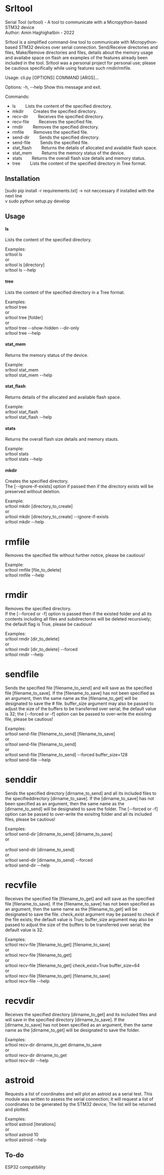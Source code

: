 # Srltool
Serial Tool (srltool) - A tool to communicate with a Micropython-based STM32 device<br />
Author: Amin Haghighatbin - 2022<br />

Srltool is a simplified command-line tool to communicate with Micropython-based STM32 devices over serial connection. Send/Receive directories and files, Make/Remove directories and files, details about the memory usage and availabe space on flash are examples of the features already been included in the tool. Srltool was a personal project for personal use; please be cautious specifically while using features such rmdir/rmfile.<br />

Usage: cli.py [OPTIONS] COMMAND [ARGS]...

Options:
  -h, --help  Show this message and exit.

Commands:<br />
- ls&emsp;&emsp;          Lists the content of the specified directory.<br />
- mkdir&emsp;&emsp;       Creates the specified directory.<br />
- recv-dir&emsp;&emsp;    Receives the specified directory.<br />
- recv-file&emsp;&emsp;   Receives the specified file.<br />
- rmdir&emsp;&emsp;       Removes the specified directory.<br />
- rmfile&emsp;&emsp;      Removes the specified file.<br />
- send-dir&emsp;&emsp;    Sends the specified directory.<br />
- send-file&emsp;&emsp;   Sends the specified file.<br />
- stat_flash&emsp;&emsp;  Returns the details of allocated and available flash space.<br />
- stat_mem&emsp;&emsp;    Returns the memory status of the device.<br />
- stats&emsp;&emsp;       Returns the overall flash size details and memory status.<br />
- tree&emsp;&emsp;        Lists the content of the specified directory in Tree format.<br />

## Installation 

[sudo pip install -r requirements.txt] -> not neccessary if installed with the next line<br />v
sudo python setup.py develop

## Usage

#### ls 
Lists the content of the specified directory.

Examples:<br />
srltool ls<br />
or<br />
srltool ls [directory]<br />
srltool ls --help<br />

#### tree
Lists the content of the specified directory in a Tree format.<br />

Examples:<br />
srltool tree<br />
or <br />
srltool tree [folder]<br />
or <br />
srltool tree --show-hidden --dir-only<br />
srltool tree --help<br />
 
#### stat_mem
Returns the memory status of the device.<br />

Example:<br />
srltool stat_mem<br />
srltool stat_mem --help<br />

#### stat_flash
Returns details of the allocated and available flash space.<br />

Example:<br />
srltool stat_flash<br />
srltool stat_flash --help<br />

#### stats
Returns the overall flash size details and memory stauts.<br />

Example:<br />
srltool stats<br />
srltool stats --help<br />

#### mkdir
Creates the specified directory.<br />
The [--ignore-if-exists] option if passed then if the directory exists will be preserved without deletion.<br />

Example:<br />
srltool mkdir [directory_to_create]<br />
or<br />
srltool mkdir [directory_to_create] --ignore-if-exists<br /> 
srltool mkdir --help<br />

# rmfile
Removes the specified file without further notice, please be cautious!<br />

Example:<br />
srltool rmfile [file_to_delete]<br />
srltool rmfile --help<br />

# rmdir
Removes the specified directory.<br />
If the [--forced or -f] option is passed then if the existed folder and all its contents including
all files and subdirectories will be deleted recursively; the default flag is True, please be cautious!<br />

Examples:<br />
srltool rmdir [dir_to_delete]<br />
or<br />
srltool rmdir [dir_to_delete] --forced<br />
srltool rmdir --help<br />

# sendfile
Sends the specified file [filename_to_send] and will save as the specified file [filename_to_save].
If the [filename_to_save] has not been specified as an argument, then the same name as the [filename_to_get] will be designated to save the # file.
buffer_size argument may also be passed to adjust the size of the buffers to be transferred over serial; the default value is 32;
the [--forced or -f] option can be passed to over-write the exisitng file, please be cautious!<br />

Examples:<br />
srltool send-file [filename_to_send] [filename_to_save]<br />
or<br />
srltool send-file [filename_to_send] <br />
or<br />
srltool send-file [filename_to_send] --forced buffer_size=128<br />
srltool send-file --help<br />

# senddir 
Sends the specified directory [dirname_to_send] and all its included files to the specifieddirectory [dirname_to_save].
If the [dirname_to_save] has not been specified as an argument, then the same name as the [dirname_to_send] will be designated to save the folder. The [--forced or -f] option can be passed to over-write the exisitng folder and all its included files, please be cautious!

Examples:<br />
srltool send-dir [dirname_to_send] [dirname_to_save]<br />
or<br /><br />
srltool send-dir [dirname_to_send]<br />
or<br />
srltool send-dir [dirname_to_send] --forced<br />
srltool send-dir --help<br />

# recvfile
Receives the specified file [filename_to_get] and will save as the specified file [filename_to_save].
If the [filename_to_save] has not been specified as an argument,  then the same name as the [filename_to_get] will be designated to save the file.
check_exist argument may be passed to check if the file exists; the default value is True;
buffer_size argument may also be passed to adjust the size of the buffers to be transferred over serial; the default value is 32.<br />

Examples:<br />
srltool recv-file [filename_to_get] [filename_to_save]<br />
or<br />
srltool recv-file [filename_to_get] <br />
or<br />
srltool recv-file [filename_to_get] check_exist=True buffer_size=64<br />
or<br />
srltool recv-file [filename_to_get] [filename_to_save]<br />
srltool recv-file --help<br />

# recvdir
Receives the specified directory [dirname_to_get] and its included files and will save in the specified directory [dirname_to_save].
If the [dirname_to_save] has not been specified as an argument, then the same name as the [dirname_to_get] will be designated to save the folder. <br />
    
Examples:<br />
srltool recv-dir dirname_to_get dirname_to_save<br />
or<br />
srltool recv-dir dirname_to_get<br />
srltool recv-dir --help<br />

# astroid 
Requests a list of coordinates and will plot an astroid as a serial test.
This module was written to assess the serial connection; it will request a list of coordinates to be generated by the STM32 device;
The list will be returned and plotted.<br />

Examples:<br />
srltool astroid [iterations]<br />
or <br />
srltool astroid 10<br />
srltool astroid --help<br />

## To-do
ESP32 compatibility

